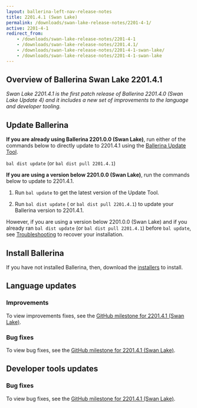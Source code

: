 ```yaml
---
layout: ballerina-left-nav-release-notes
title: 2201.4.1 (Swan Lake) 
permalink: /downloads/swan-lake-release-notes/2201-4-1/
active: 2201-4-1
redirect_from: 
    - /downloads/swan-lake-release-notes/2201-4-1
    - /downloads/swan-lake-release-notes/2201.4.1/
    - /downloads/swan-lake-release-notes/2201-4-1-swan-lake/
    - /downloads/swan-lake-release-notes/2201-4-1-swan-lake
---
```


## Overview of Ballerina Swan Lake 2201.4.1

<em>Swan Lake 2201.4.1 is the first patch release of Ballerina 2201.4.0 (Swan Lake Update 4) and it includes a new set of improvements to the language and developer tooling.</em>

## Update Ballerina

**If you are already using Ballerina 2201.0.0 (Swan Lake)**, run either of the commands below to directly update to 2201.4.1 using the [Ballerina Update Tool](/learn/cli-documentation/update-tool/).

`bal dist update` (or `bal dist pull 2201.4.1`)

**If you are using a version below 2201.0.0 (Swan Lake)**, run the commands below to update to 2201.4.1.

1. Run `bal update` to get the latest version of the Update Tool.

2. Run `bal dist update` ( or `bal dist pull 2201.4.1`) to update your Ballerina version to 2201.4.1.

However, if you are using a version below 2201.0.0 (Swan Lake) and if you already ran `bal dist update` (or `bal dist pull 2201.4.1`) before `bal update`, see [Troubleshooting](/downloads/swan-lake-release-notes/swan-lake-2201.0.0#troubleshooting) to recover your installation.

## Install Ballerina

If you have not installed Ballerina, then, download the [installers](/downloads/#swanlake) to install.

## Language updates

### Improvements

To view improvements fixes, see the [GitHub milestone for 2201.4.1 (Swan Lake)](https://github.com/ballerina-platform/ballerina-lang/issues?q=is%3Aissue+milestone%3A2201.4.1+is%3Aclosed+label%3AType%2FImprovement).

### Bug fixes

To view bug fixes, see the [GitHub milestone for 2201.4.1 (Swan Lake)](https://github.com/ballerina-platform/ballerina-lang/issues?q=is%3Aissue+milestone%3A2201.4.1+is%3Aclosed+label%3AType%2FBug).

## Developer tools updates

### Bug fixes

To view bug fixes, see the [GitHub milestone for 2201.4.1 (Swan Lake)](https://github.com/ballerina-platform/openapi-tools/milestone/29?closed=1).

